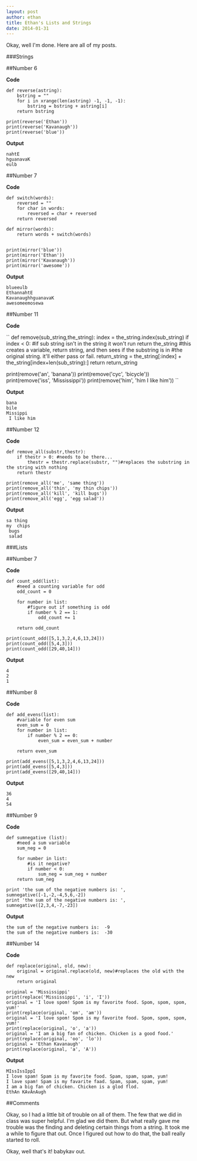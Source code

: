 ```yaml
---
layout: post 
author: ethan
title: Ethan's Lists and Strings
date: 2014-01-31
---
```


Okay, well I'm done. Here are all of my posts. 

###Strings

##Number 6

**Code**

```
def reverse(astring):
    bstring = ""
    for i in xrange(len(astring) -1, -1, -1):
        bstring = bstring + astring[i]
    return bstring

print(reverse('Ethan'))
print(reverse('Kavanaugh'))
print(reverse('blue'))
```

**Output**

```
nahtE
hguanavaK
eulb
```

##Number 7 

**Code**

```
def switch(words):
    reversed = ""
    for char in words:
        reversed = char + reversed
    return reversed 

def mirror(words):
    return words + switch(words)
    

print(mirror('blue'))
print(mirror('Ethan'))
print(mirror('Kavanaugh'))
print(mirror('awesome'))
```

**Output**

```
blueeulb
EthannahtE
KavanaughhguanavaK
awesomeemosewa
```

##Number 11

**Code**

``
def remove(sub_string,the_string):
    index = the_string.index(sub_string)
    if index < 0: #if sub string isn't in the string it won't run
        return the_string
    #this creates a variable, return string, and then sees if the substring is in 
    #the original string. it'll either pass or fail. 
    return_string = the_string[:index] + the_string[index+len(sub_string):]
    return return_string

print(remove('an', 'banana'))
print(remove('cyc', 'bicycle'))
print(remove('iss', 'Mississippi'))
print(remove('him', 'him I like him'))
``

**Output**

```
bana
bile
Missippi
 I like him
```

##Number 12

**Code**

```
def remove_all(substr,thestr):
    if thestr > 0: #needs to be there...
        thestr = thestr.replace(substr, "")#replaces the substring in the string with nothing
    return thestr

print(remove_all('me', 'same thing'))
print(remove_all('thin', 'my thin chips'))
print(remove_all('kill', 'kill bugs'))
print(remove_all('egg', 'egg salad'))
```

**Output**

```
sa thing
my  chips
 bugs
 salad
```

###Lists

##Number 7 

**Code**

```
def count_odd(list):
    #need a counting variable for odd
    odd_count = 0
    
    for number in list:
        #figure out if something is odd 
        if number % 2 == 1:
            odd_count += 1
            
    return odd_count

print(count_odd([5,1,3,2,4,6,13,24]))
print(count_odd([5,4,3]))
print(count_odd([29,40,14]))
```

**Output**

```
4
2
1
```

##Number 8

**Code**

```
def add_evens(list):
    #variable for even sum
    even_sum = 0
    for number in list:
        if number % 2 == 0:
            even_sum = even_sum + number
            
    return even_sum

print(add_evens([5,1,3,2,4,6,13,24]))
print(add_evens([5,4,3]))
print(add_evens([29,40,14]))
```

**Output**

```
36
4
54
```

##Number 9

**Code**

```
def sumnegative (list):
    #need a sum variable 
    sum_neg = 0
    
    for number in list:
        #is it negative? 
        if number < 0: 
            sum_neg = sum_neg + number 
    return sum_neg 

print 'the sum of the negative numbers is: ',  sumnegative([-1,-2,-4,5,6,-2])
print 'the sum of the negative numbers is: ',  sumnegative([2,3,4,-7,-23])
```

**Output**

```
the sum of the negative numbers is:  -9
the sum of the negative numbers is:  -30
```

##Number 14

**Code**

```
def replace(original, old, new):
    original = original.replace(old, new)#replaces the old with the new 
    return original

original = 'Mississippi'
print(replace('Mississippi', 'i', 'I'))
original = 'I love spom! Spom is my favorite food. Spom, spom, spom, yum!'
print(replace(original, 'om', 'am'))
original = 'I love spom! Spom is my favorite food. Spom, spom, spom, yum!'
print(replace(original, 'o', 'a'))
original = 'I am a big fan of chicken. Chicken is a good food.'
print(replace(original, 'oo', 'lo'))
original = 'Ethan Kavanaugh'
print(replace(original, 'a', 'A'))
```

**Output**

```
MIssIssIppI
I love spam! Spam is my favorite food. Spam, spam, spam, yum!
I lave spam! Spam is my favarite faad. Spam, spam, spam, yum!
I am a big fan of chicken. Chicken is a glod flod.
EthAn KAvAnAugh
```

##Comments 

Okay, so I had a little bit of trouble on all of them. The few that we did in class was super helpful. I'm glad we did them. But what really gave me trouble was the finding and deleting certain things from a string. It took me a while to figure that out. Once I figured out how to do that, the ball really started to roll. 

Okay, well that's it! 
babykav out. 
